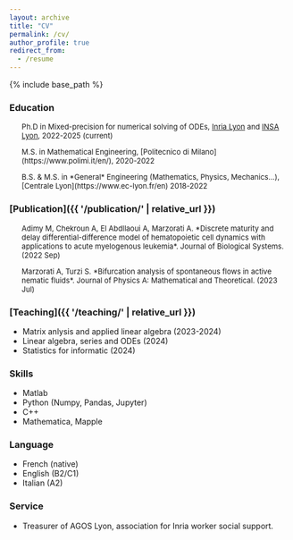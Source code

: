 ```yaml
---
layout: archive
title: "CV"
permalink: /cv/
author_profile: true
redirect_from:
  - /resume
---
```


{% include base_path %}

### Education

<FONT size="2pt">

<ul> Ph.D in Mixed-precision for numerical solving of ODEs, <a href="https://www.inria.fr/fr/centre-inria-de-lyon" target="_blank">Inria Lyon</a> and <a href="https://www.insa-lyon.fr/" target="_blank">INSA Lyon</a>, 2022-2025 (current) </ul>
<ul> M.S. in Mathematical Engineering, [Politecnico di Milano](https://www.polimi.it/en/), 2020-2022 </ul>
<ul> B.S. & M.S. in *General* Engineering (Mathematics, Physics, Mechanics...), [Centrale Lyon](https://www.ec-lyon.fr/en) 2018-2022 </ul>

</FONT>

### [Publication]({{ '/publication/' | relative_url }})
<FONT size="2pt">

<ul> Adimy M, Chekroun A, El Abdllaoui A, Marzorati A. *Discrete maturity and delay differential-difference model of hematopoietic cell dynamics with applications to acute myelogenous leukemia*. Journal of Biological Systems. (2022 Sep)</ul>
<ul> Marzorati A, Turzi S. *Bifurcation analysis of spontaneous flows in active nematic fluids*. Journal of Physics A: Mathematical and Theoretical. (2023 Jul) </ul>

</FONT>

### [Teaching]({{ '/teaching/' | relative_url }})

* Matrix anlysis and applied linear algebra (2023-2024)
* Linear algebra, series and ODEs (2024)
* Statistics for informatic (2024)
  
### Skills

* Matlab
* Python (Numpy, Pandas, Jupyter)
* C++ 
* Mathematica, Mapple

### Language

* French (native)
* English (B2/C1)
* Italian (A2)

### Service

* Treasurer of AGOS Lyon, association for Inria worker social support.

